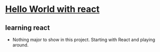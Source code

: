 # [Hello World with react](https://divvya007.github.io/hello-world-with-react/)

## learning react 
* Nothing major to show in this project. Starting with React and playing around.
